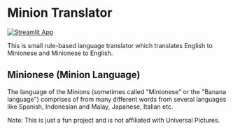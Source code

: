 # Minion Translator
[![Streamlit App](https://static.streamlit.io/badges/streamlit_badge_black_white.svg)](https://www.minions.fun)

This is small rule-based language translator which translates English to Minionese and Minionese to English.

Minionese (Minion Language)
---------------------------
The language of the Minions (sometimes called "Minionese" or the "Banana language") comprises of from many different words from several languages like Spanish, Indonesian and Malay, Japanese, Italian etc.



Note: This is just a fun project and is not  affiliated with Universal Pictures.

